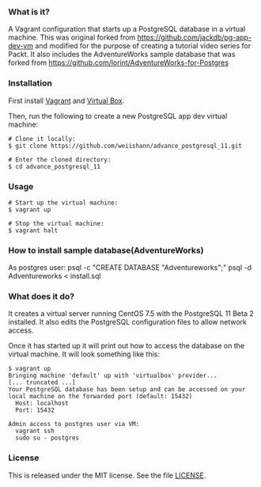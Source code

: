 ### What is it?

A Vagrant configuration that starts up a PostgreSQL database in a virtual machine. This was original forked from https://github.com/jackdb/pg-app-dev-vm and modified for the purpose of creating a tutorial video series for Packt. It also includes the AdventureWorks sample database that was forked from https://github.com/lorint/AdventureWorks-for-Postgres

### Installation

First install [Vagrant] and [Virtual Box].

Then, run the following to create a new PostgreSQL app dev virtual machine:

	# Clone it locally:
    $ git clone https://github.com/weiishann/advance_postgresql_11.git

    # Enter the cloned directory:
    $ cd advance_postgresql_11


### Usage

    # Start up the virtual machine:
    $ vagrant up

    # Stop the virtual machine:
    $ vagrant halt

### How to install sample database(AdventureWorks) ###

As postgres user:
psql -c "CREATE DATABASE \"Adventureworks\";"
psql -d Adventureworks < install.sql

### What does it do?

It creates a virtual server running CentOS 7.5 with the PostgreSQL 11 Beta 2 installed. It also edits the PostgreSQL configuration files to allow network access.

Once it has started up it will print out how to access the database on the virtual machine. It will look something like this:

    $ vagrant up
    Bringing machine 'default' up with 'virtualbox' provider...
    [... truncated ...]
    Your PostgreSQL database has been setup and can be accessed on your local machine on the forwarded port (default: 15432)
      Host: localhost
      Port: 15432

    Admin access to postgres user via VM:
      vagrant ssh
      sudo su - postgres


### License

This is released under the MIT license. See the file [LICENSE](LICENSE).

[Virtual Box]: https://www.virtualbox.org/
[Vagrant]: http://www.vagrantup.com/
